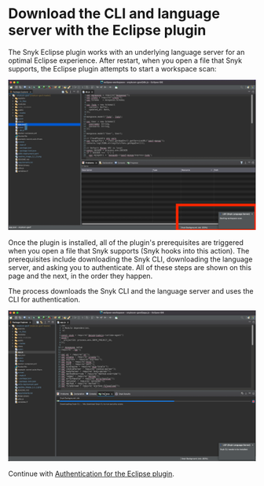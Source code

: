 # Download the CLI and language server with the Eclipse plugin

The Snyk Eclipse plugin works with an underlying language server for an optimal Eclipse experience. After restart, when you open a file that Snyk supports, the Eclipse plugin attempts to start a workspace scan:

![Eclipse plugin starting a scan](<../../.gitbook/assets/Screenshot 2022-05-13 at 09.28.30 (1).png>)

Once the plugin is installed, all of the plugin's prerequisites are triggered when you open a file that Snyk supports (Snyk hooks into this action). The prerequisites include downloading the Snyk CLI, downloading the language server, and asking you to authenticate. All of these steps are shown on this page and the next, in the order they happen.

The process downloads the Snyk CLI and the language server and uses the CLI for authentication.

![Download the Snyk CLI](<../../.gitbook/assets/Screenshot 2022-05-13 at 11.27.00.png>)

Continue with [Authentication for the Eclipse plugin](https://docs.snyk.io/ide-tools/eclipse-plugin/authentication-for-the-eclipse-plugin).
